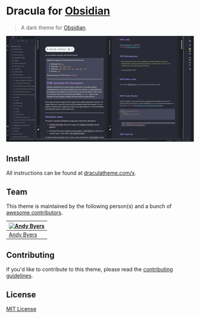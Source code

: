 # Dracula for [Obsidian](http://obsidian.md)

> A dark theme for [Obsidian](http://obsidian.md).

![Screenshot](./screenshot.png)

## Install

All instructions can be found at [draculatheme.com/x](https://draculatheme.com/x).

## Team

This theme is maintained by the following person(s) and a bunch of [awesome contributors](https://github.com/dracula/template/graphs/contributors).

[![Andy Byers](https://avatars0.githubusercontent.com/u/66736432?v=3&s=70)](https://github.com/andybyers21) |
--- |
[Andy Byers](https://github.com/andybyers21) |

## Contributing

If you'd like to contribute to this theme, please read the [contributing guidelines](./.github/CONTRIBUTING.md).

## License

[MIT License](./LICENSE)
